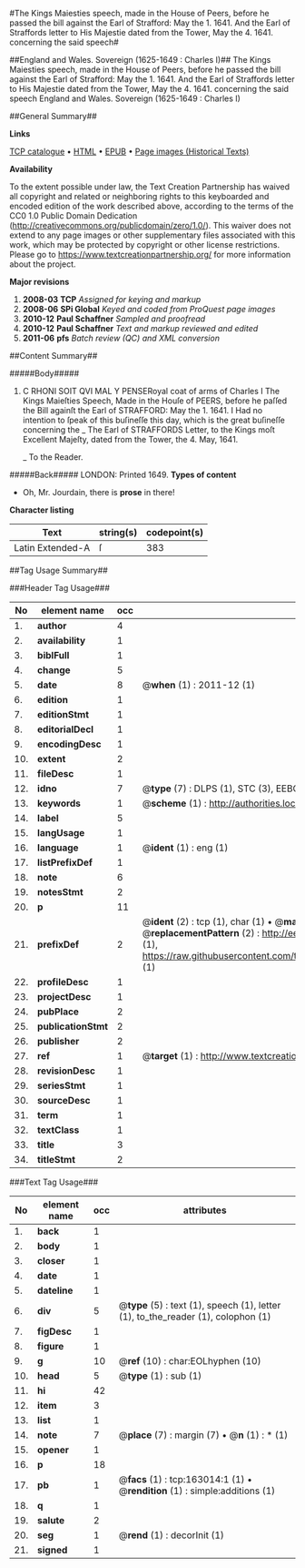 #The Kings Maiesties speech, made in the House of Peers, before he passed the bill against the Earl of Strafford: May the 1. 1641. And the Earl of Straffords letter to His Majestie dated from the Tower, May the 4. 1641. concerning the said speech#

##England and Wales. Sovereign (1625-1649 : Charles I)##
The Kings Maiesties speech, made in the House of Peers, before he passed the bill against the Earl of Strafford: May the 1. 1641. And the Earl of Straffords letter to His Majestie dated from the Tower, May the 4. 1641. concerning the said speech
England and Wales. Sovereign (1625-1649 : Charles I)

##General Summary##

**Links**

[TCP catalogue](http://www.ota.ox.ac.uk/tcp/)  • 
[HTML](http://tei.it.ox.ac.uk/tcp/Texts-HTML/free/A79/A79099.html)  • 
[EPUB](http://tei.it.ox.ac.uk/tcp/Texts-EPUB/free/A79/A79099.epub) • 
[Page images (Historical Texts)](https://historicaltexts.jisc.ac.uk/eebo-99869850e)

**Availability**

To the extent possible under law, the Text Creation Partnership has waived all copyright and related or neighboring rights to this keyboarded and encoded edition of the work described above, according to the terms of the CC0 1.0 Public Domain Dedication (http://creativecommons.org/publicdomain/zero/1.0/). This waiver does not extend to any page images or other supplementary files associated with this work, which may be protected by copyright or other license restrictions. Please go to https://www.textcreationpartnership.org/ for more information about the project.

**Major revisions**

1. __2008-03__ __TCP__ *Assigned for keying and markup*
1. __2008-06__ __SPi Global__ *Keyed and coded from ProQuest page images*
1. __2010-12__ __Paul Schaffner__ *Sampled and proofread*
1. __2010-12__ __Paul Schaffner__ *Text and markup reviewed and edited*
1. __2011-06__ __pfs__ *Batch review (QC) and XML conversion*

##Content Summary##

#####Body#####

1. C RHONI SOIT QVI MAL Y PENSERoyal coat of arms of Charles I The Kings Maieſties Speech, Made in the Houſe of PEERS, before he paſſed the Bill againſt the Earl of STRAFFORD: May the 1. 1641.
I Had no intention to ſpeak of this buſineſſe this day, which is the great buſineſſe concerning the 
    _ The Earl of STRAFFORDS Letter, to the Kings moſt Excellent Majeſty, dated from the Tower, the 4. May, 1641.

    _ To the Reader.

#####Back#####
LONDON: Printed 1649.
**Types of content**

  * Oh, Mr. Jourdain, there is **prose** in there!

**Character listing**


|Text|string(s)|codepoint(s)|
|---|---|---|
|Latin Extended-A|ſ|383|

##Tag Usage Summary##

###Header Tag Usage###

|No|element name|occ|attributes|
|---|---|---|---|
|1.|__author__|4||
|2.|__availability__|1||
|3.|__biblFull__|1||
|4.|__change__|5||
|5.|__date__|8| @__when__ (1) : 2011-12 (1)|
|6.|__edition__|1||
|7.|__editionStmt__|1||
|8.|__editorialDecl__|1||
|9.|__encodingDesc__|1||
|10.|__extent__|2||
|11.|__fileDesc__|1||
|12.|__idno__|7| @__type__ (7) : DLPS (1), STC (3), EEBO-CITATION (1), PROQUEST (1), VID (1)|
|13.|__keywords__|1| @__scheme__ (1) : http://authorities.loc.gov/ (1)|
|14.|__label__|5||
|15.|__langUsage__|1||
|16.|__language__|1| @__ident__ (1) : eng (1)|
|17.|__listPrefixDef__|1||
|18.|__note__|6||
|19.|__notesStmt__|2||
|20.|__p__|11||
|21.|__prefixDef__|2| @__ident__ (2) : tcp (1), char (1)  •  @__matchPattern__ (2) : ([0-9\-]+):([0-9IVX]+) (1), (.+) (1)  •  @__replacementPattern__ (2) : http://eebo.chadwyck.com/downloadtiff?vid=$1&page=$2 (1), https://raw.githubusercontent.com/textcreationpartnership/Texts/master/tcpchars.xml#$1 (1)|
|22.|__profileDesc__|1||
|23.|__projectDesc__|1||
|24.|__pubPlace__|2||
|25.|__publicationStmt__|2||
|26.|__publisher__|2||
|27.|__ref__|1| @__target__ (1) : http://www.textcreationpartnership.org/docs/. (1)|
|28.|__revisionDesc__|1||
|29.|__seriesStmt__|1||
|30.|__sourceDesc__|1||
|31.|__term__|1||
|32.|__textClass__|1||
|33.|__title__|3||
|34.|__titleStmt__|2||


###Text Tag Usage###

|No|element name|occ|attributes|
|---|---|---|---|
|1.|__back__|1||
|2.|__body__|1||
|3.|__closer__|1||
|4.|__date__|1||
|5.|__dateline__|1||
|6.|__div__|5| @__type__ (5) : text (1), speech (1), letter (1), to_the_reader (1), colophon (1)|
|7.|__figDesc__|1||
|8.|__figure__|1||
|9.|__g__|10| @__ref__ (10) : char:EOLhyphen (10)|
|10.|__head__|5| @__type__ (1) : sub (1)|
|11.|__hi__|42||
|12.|__item__|3||
|13.|__list__|1||
|14.|__note__|7| @__place__ (7) : margin (7)  •  @__n__ (1) : * (1)|
|15.|__opener__|1||
|16.|__p__|18||
|17.|__pb__|1| @__facs__ (1) : tcp:163014:1 (1)  •  @__rendition__ (1) : simple:additions (1)|
|18.|__q__|1||
|19.|__salute__|2||
|20.|__seg__|1| @__rend__ (1) : decorInit (1)|
|21.|__signed__|1||
